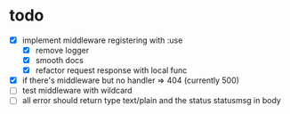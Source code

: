 # todo

- [x] implement middleware registering with :use
  - [x] remove logger
  - [x] smooth docs
  - [x] refactor request response with local func
- [x] if there's middleware but no handler => 404 (currently 500)
- [ ] test middleware with wildcard
- [ ] all error should return type text/plain and the status statusmsg in body
